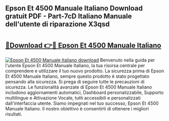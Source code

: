 ## Epson Et 4500 Manuale Italiano Download gratuit PDF - Part-7cD Italiano Manuale dell'utente di riparazione X3qsd

# <h2><a href="http://dff135.blite.top/?on=Epson+Et+4500+Manuale+Italiano">🔗Download 👉🔴 Epson Et 4500 Manuale Italiano</a></h2>

[![Epson Et 4500 Manuale Italiano download](https://i.imgur.com/lujVjoI.png)](http://dff135.blite.top/?on=Epson+Et+4500+Manuale+Italiano)
Benvenuto nella guida per l'utente Epson Et 4500 Manuale Italiano, la tua risorsa centrale per comprendere e utilizzare il tuo nuovo prodotto. La sicurezza prima di Epson Et 4500 Manuale Italiano, sempre questo prodotto è stato progettato pensando alla sicurezza. Si prega di seguire tutte le precauzioni di sicurezza. Le funzionalità avanzate di Epson Et 4500 Manuale Italiano includono aggiornamenti automatici, Dashboard personalizzabile, Supporto multilingue e Attivazione Vocale, tutti accessibili e personalizzati dall'interfaccia utente. Siamo impegnati nel tuo successo, Epson Et 4500 Manuale Italiano. Il nostro obiettivo è consentirti di ottenere i migliori risultati.

